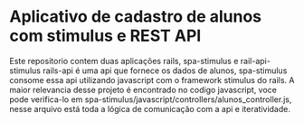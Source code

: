 # Aplicativo de cadastro de alunos com stimulus e REST API

Este repositorio contem duas aplicações rails, spa-stimulus e rail-api-stimulus
rails-api é uma api que fornece os dados de alunos, spa-stimulus consome essa api utilizando
javascript com o framework stimulus do rails. A maior relevancia desse projeto é encontrado no codigo javascript, voce pode verifica-lo em spa-stimulus/javascript/controllers/alunos_controller.js, nesse arquivo está toda a lógica de comunicação com a api e iteratividade.


